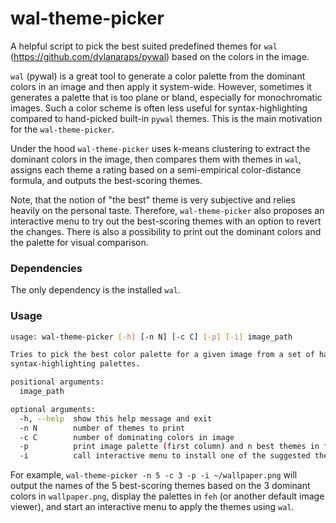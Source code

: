 # wal-theme-picker

A helpful script to pick the best suited predefined themes for `wal` (https://github.com/dylanaraps/pywal) based on the colors in the image.

`wal` (pywal) is a great tool to generate a color palette from the dominant colors in an image and then apply it system-wide. However, sometimes it generates a palette that is too plane or bland, especially for monochromatic images. Such a color scheme is often less useful for syntax-highlighting compared to hand-picked built-in `pywal` themes. This is the main motivation for the `wal-theme-picker`.

Under the hood `wal-theme-picker` uses k-means clustering to extract the dominant colors in the image, then compares them with themes in `wal`, assigns each theme a rating based on a semi-empirical color-distance formula, and outputs the best-scoring themes.

Note, that the notion of "the best" theme is very subjective and relies heavily on the personal taste. Therefore, `wal-theme-picker` also proposes an interactive menu to try out the best-scoring themes with an option to revert the changes. There is also a possibility to print out the dominant colors and the palette for visual comparison.

### Dependencies
The only dependency is the installed `wal`.

### Usage
```sh
usage: wal-theme-picker [-h] [-n N] [-c C] [-p] [-i] image_path

Tries to pick the best color palette for a given image from a set of hand-picked
syntax-highlighting palettes.

positional arguments:
  image_path

optional arguments:
  -h, --help  show this help message and exit
  -n N        number of themes to print
  -c C        number of dominating colors in image
  -p          print image palette (first column) and n best themes in feh
  -i          call interactive menu to install one of the suggested themes using wal
```
For example, `wal-theme-picker -n 5 -c 3 -p -i ~/wallpaper.png` will output the names of the 5 best-scoring themes based on the 3 dominant colors in `wallpaper.png`, display the palettes in `feh` (or another default image viewer), and start an interactive menu to apply the themes using `wal`.
